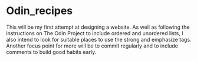 # Odin_recipes

This will be my first attempt at designing a website. As well as following the instructions on The Odin Project to include ordered and unordered lists, I also intend to look for suitable places to use the strong and emphasize tags. Another focus point for more will be to commit regularly and to include comments to build good habits early. 